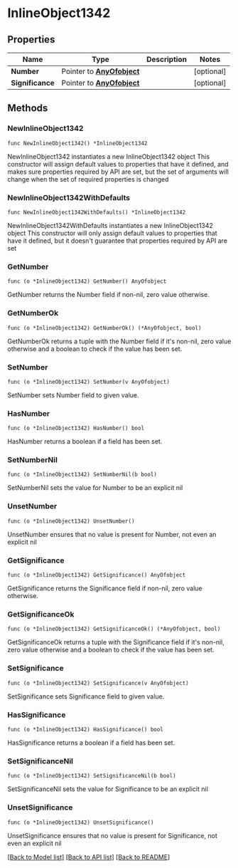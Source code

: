 # InlineObject1342

## Properties

Name | Type | Description | Notes
------------ | ------------- | ------------- | -------------
**Number** | Pointer to [**AnyOfobject**](anyOf&lt;object&gt;.md) |  | [optional] 
**Significance** | Pointer to [**AnyOfobject**](anyOf&lt;object&gt;.md) |  | [optional] 

## Methods

### NewInlineObject1342

`func NewInlineObject1342() *InlineObject1342`

NewInlineObject1342 instantiates a new InlineObject1342 object
This constructor will assign default values to properties that have it defined,
and makes sure properties required by API are set, but the set of arguments
will change when the set of required properties is changed

### NewInlineObject1342WithDefaults

`func NewInlineObject1342WithDefaults() *InlineObject1342`

NewInlineObject1342WithDefaults instantiates a new InlineObject1342 object
This constructor will only assign default values to properties that have it defined,
but it doesn't guarantee that properties required by API are set

### GetNumber

`func (o *InlineObject1342) GetNumber() AnyOfobject`

GetNumber returns the Number field if non-nil, zero value otherwise.

### GetNumberOk

`func (o *InlineObject1342) GetNumberOk() (*AnyOfobject, bool)`

GetNumberOk returns a tuple with the Number field if it's non-nil, zero value otherwise
and a boolean to check if the value has been set.

### SetNumber

`func (o *InlineObject1342) SetNumber(v AnyOfobject)`

SetNumber sets Number field to given value.

### HasNumber

`func (o *InlineObject1342) HasNumber() bool`

HasNumber returns a boolean if a field has been set.

### SetNumberNil

`func (o *InlineObject1342) SetNumberNil(b bool)`

 SetNumberNil sets the value for Number to be an explicit nil

### UnsetNumber
`func (o *InlineObject1342) UnsetNumber()`

UnsetNumber ensures that no value is present for Number, not even an explicit nil
### GetSignificance

`func (o *InlineObject1342) GetSignificance() AnyOfobject`

GetSignificance returns the Significance field if non-nil, zero value otherwise.

### GetSignificanceOk

`func (o *InlineObject1342) GetSignificanceOk() (*AnyOfobject, bool)`

GetSignificanceOk returns a tuple with the Significance field if it's non-nil, zero value otherwise
and a boolean to check if the value has been set.

### SetSignificance

`func (o *InlineObject1342) SetSignificance(v AnyOfobject)`

SetSignificance sets Significance field to given value.

### HasSignificance

`func (o *InlineObject1342) HasSignificance() bool`

HasSignificance returns a boolean if a field has been set.

### SetSignificanceNil

`func (o *InlineObject1342) SetSignificanceNil(b bool)`

 SetSignificanceNil sets the value for Significance to be an explicit nil

### UnsetSignificance
`func (o *InlineObject1342) UnsetSignificance()`

UnsetSignificance ensures that no value is present for Significance, not even an explicit nil

[[Back to Model list]](../README.md#documentation-for-models) [[Back to API list]](../README.md#documentation-for-api-endpoints) [[Back to README]](../README.md)


